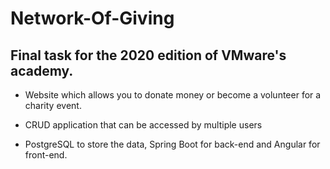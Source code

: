 # Network-Of-Giving

## Final task for the 2020 edition of VMware's academy. 

* Website which allows you to donate money or become 
а volunteer for a charity event. 

* CRUD application that can be accessed by multiple users

* PostgreSQL to store the data, Spring Boot for back-end and
Angular for front-end.
